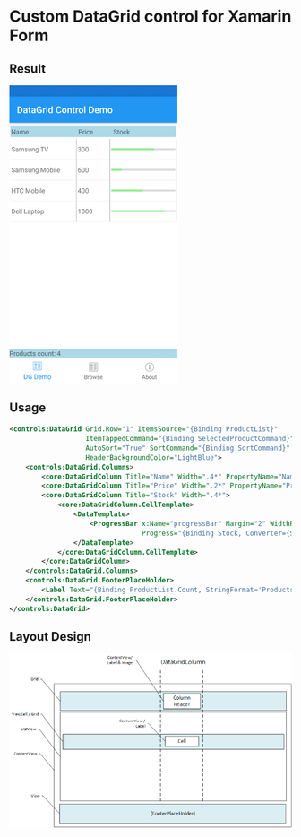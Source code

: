 # Custom DataGrid control for Xamarin Form

## Result
<img align="center" src="https://github.com/abdoemad/XamF.Controls.DataGrid/blob/master/demo-result.png" width="300"/>

## Usage
```xml
<controls:DataGrid Grid.Row="1" ItemsSource="{Binding ProductList}" 
                   ItemTappedCommand="{Binding SelectedProductCommand}"
                   AutoSort="True" SortCommand="{Binding SortCommand}" 
                   HeaderBackgroundColor="LightBlue">
    <controls:DataGrid.Columns>
        <core:DataGridColumn Title="Name" Width=".4*" PropertyName="Name" SortingEnabled="True"></core:DataGridColumn>
        <core:DataGridColumn Title="Price" Width=".2*" PropertyName="Price" SortingEnabled="True"></core:DataGridColumn>
        <core:DataGridColumn Title="Stock" Width=".4*">
            <core:DataGridColumn.CellTemplate>
                <DataTemplate>
                    <ProgressBar x:Name="progressBar" Margin="2" WidthRequest="50" 
                                 Progress="{Binding Stock, Converter={StaticResource Key=progressToConverter}, ConverterParameter={Binding Source={x:Reference progressBar}}}" ProgressColor="LightGreen"></ProgressBar>
                </DataTemplate>
            </core:DataGridColumn.CellTemplate>
        </core:DataGridColumn>
    </controls:DataGrid.Columns>
    <controls:DataGrid.FooterPlaceHolder>
        <Label Text="{Binding ProductList.Count, StringFormat='Products count: {0}'}" BackgroundColor="LightBlue"/>
    </controls:DataGrid.FooterPlaceHolder>
</controls:DataGrid>
```
## Layout Design
<img align="center" src="https://github.com/abdoemad/XamF.Controls.DataGrid/blob/master/layout-design.png"/>
